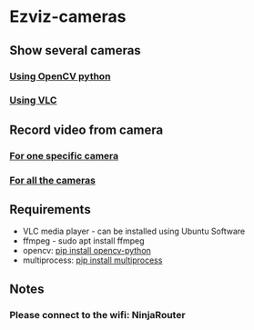 # Ezviz-cameras
## Show several cameras
### [Using OpenCV python](camera.py)
### [Using VLC](camera.sh)
## Record video from camera
### [For one specific camera](record_segments.sh)
### [For all the cameras](record_cameras.sh)

## Requirements
- VLC media player - can be installed using Ubuntu Software
- ffmpeg - sudo apt install ffmpeg
- opencv: [pip install opencv-python](https://pypi.org/project/opencv-python/)
- multiprocess: [pip install multiprocess](https://pypi.org/project/multiprocess/)
## Notes
### Please connect to the wifi: NinjaRouter
